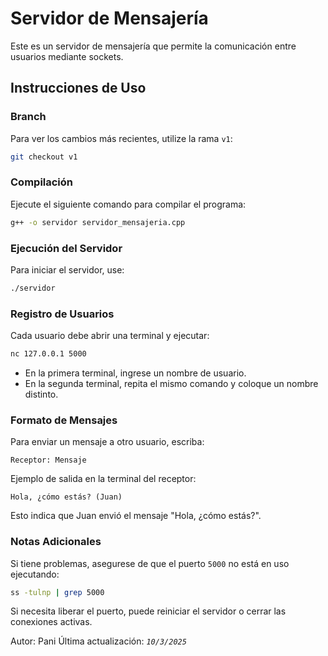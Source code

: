 # Servidor de Mensajería

Este es un servidor de mensajería que permite la comunicación entre usuarios mediante sockets.

## Instrucciones de Uso

### Branch
Para ver los cambios más recientes, utilize la rama `v1`:

```bash
git checkout v1
```

### Compilación
Ejecute el siguiente comando para compilar el programa:

```bash
g++ -o servidor servidor_mensajeria.cpp
```

### Ejecución del Servidor
Para iniciar el servidor, use:

```bash
./servidor
```

### Registro de Usuarios
Cada usuario debe abrir una terminal y ejecutar:

```bash
nc 127.0.0.1 5000
```

- En la primera terminal, ingrese un nombre de usuario.  
- En la segunda terminal, repita el mismo comando y coloque un nombre distinto.

### Formato de Mensajes
Para enviar un mensaje a otro usuario, escriba:

```
Receptor: Mensaje
```

Ejemplo de salida en la terminal del receptor:

```
Hola, ¿cómo estás? (Juan)
```

Esto indica que Juan envió el mensaje "Hola, ¿cómo estás?".

### Notas Adicionales
Si tiene problemas, asegurese de que el puerto `5000` no está en uso ejecutando:

```bash
ss -tulnp | grep 5000
```

Si necesita liberar el puerto, puede reiniciar el servidor o cerrar las conexiones activas.

Autor: Pani
Última actualización: *`10/3/2025`*
